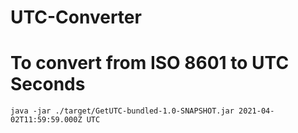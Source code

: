 # UTC-Converter

# To convert from ISO 8601 to UTC Seconds

```
java -jar ./target/GetUTC-bundled-1.0-SNAPSHOT.jar 2021-04-02T11:59:59.000Z UTC
```
